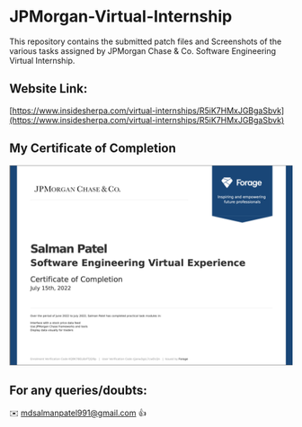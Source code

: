 # JPMorgan-Virtual-Internship
This repository contains the submitted patch files and Screenshots of the various tasks assigned by JPMorgan Chase &amp; Co. Software Engineering Virtual Internship.

## Website Link:

[https://www.insidesherpa.com/virtual-internships/R5iK7HMxJGBgaSbvk](https://www.insidesherpa.com/virtual-internships/R5iK7HMxJGBgaSbvk)

## My Certificate of Completion 

![](https://github.com/mdsalman991/JPMorgan-Virtual-Internship/blob/8f1acc8dbc24f23a5440f1c637f044aaabbdd215/Screenshot%202022-07-16%20at%201.17.40%20PM.png)

## For any queries/doubts:

:envelope: mdsalmanpatel991@gmail.com :thumbsup:
